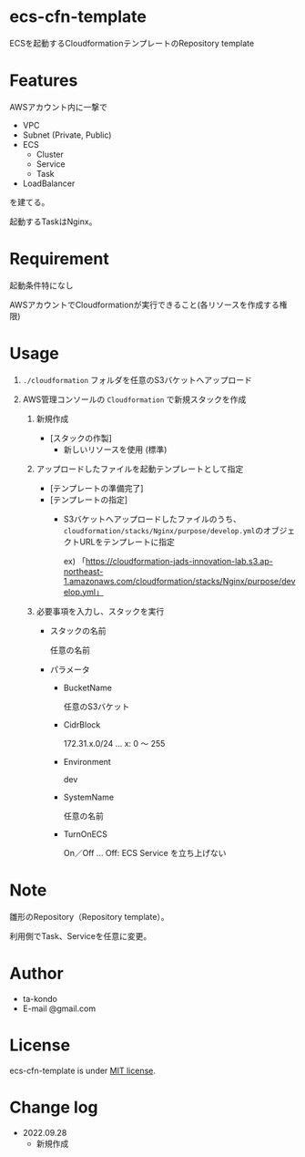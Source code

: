 # ecs-cfn-template

ECSを起動するCloudformationテンプレートのRepository template

# Features

AWSアカウント内に一撃で

  - VPC
  - Subnet (Private, Public)
  - ECS
    - Cluster
    - Service
    - Task
  - LoadBalancer

を建てる。

起動するTaskはNginx。

# Requirement

起動条件特になし

AWSアカウントでCloudformationが実行できること(各リソースを作成する権限)

# Usage

1. `./cloudformation` フォルダを任意のS3バケットへアップロード

1. AWS管理コンソールの `Cloudformation` で新規スタックを作成

    1. 新規作成

        - [スタックの作製]
          - 新しいリソースを使用 (標準)

    1. アップロードしたファイルを起動テンプレートとして指定

        - [テンプレートの準備完了]
        - [テンプレートの指定]
          - S3バケットへアップロードしたファイルのうち、`cloudformation/stacks/Nginx/purpose/develop.yml`のオブジェクトURLをテンプレートに指定

            ex) 「https://cloudformation-jads-innovation-lab.s3.ap-northeast-1.amazonaws.com/cloudformation/stacks/Nginx/purpose/develop.yml」

    1. 必要事項を入力し、スタックを実行

        - スタックの名前

            任意の名前

        - パラメータ

          - BucketName

            任意のS3バケット

          - CidrBlock

            172.31.x.0/24 ... x: 0 〜 255

          - Environment

            dev

          - SystemName

            任意の名前

          - TurnOnECS

            On／Off ... Off: ECS Service を立ち上げない

# Note

雛形のRepository（Repository template）。

利用側でTask、Serviceを任意に変更。

# Author

* ta-kondo
* E-mail @gmail.com

# License

ecs-cfn-template is under [MIT license](https://en.wikipedia.org/wiki/MIT_License).

# Change log

  - 2022.09.28
    - 新規作成
